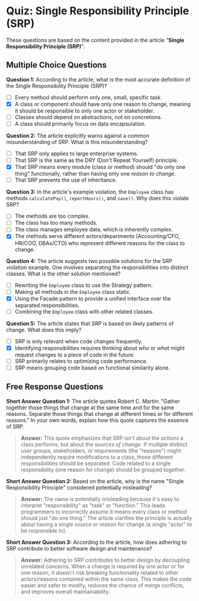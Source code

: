 # Quiz: Single Responsibility Principle (SRP)

These questions are based on the content provided in the article "**Single Responsibility Principle (SRP)**".

## Multiple Choice Questions

**Question 1:**
According to the article, what is the most accurate definition of the Single Responsibility Principle (SRP)?

*   [ ] Every method should perform only one, small, specific task.
*   [x] A class or component should have only one reason to change, meaning it should be responsible to only one actor or stakeholder.
*   [ ] Classes should depend on abstractions, not on concretions.
*   [ ] A class should primarily focus on data encapsulation.

**Question 2:**
The article explicitly warns against a common misunderstanding of SRP. What is this misunderstanding?

*   [ ] That SRP only applies to large enterprise systems.
*   [ ] That SRP is the same as the DRY (Don't Repeat Yourself) principle.
*   [x] That SRP means every module (class or method) should "do only one thing" functionally, rather than having only one *reason to change*.
*   [ ] That SRP prevents the use of inheritance.

**Question 3:**
In the article's example violation, the `Employee` class has methods `calculatePay()`, `reportHours()`, and `save()`. Why does this violate SRP?

*   [ ] The methods are too complex.
*   [ ] The class has too many methods.
*   [ ] The class manages employee data, which is inherently complex.
*   [x] The methods serve different actors/departments (Accounting/CFO, HR/COO, DBAs/CTO) who represent different reasons for the class to change.

**Question 4:**
The article suggests two possible solutions for the SRP violation example. One involves separating the responsibilities into distinct classes. What is the other solution mentioned?

*   [ ] Rewriting the `Employee` class to use the Strategy pattern.
*   [ ] Making all methods in the `Employee` class static.
*   [x] Using the Facade pattern to provide a unified interface over the separated responsibilities.
*   [ ] Combining the `Employee` class with other related classes.

**Question 5:**
The article states that SRP is based on likely patterns of change. What does this imply?

*   [ ] SRP is only relevant when code changes frequently.
*   [x] Identifying responsibilities requires thinking about *who* or *what* might request changes to a piece of code in the future.
*   [ ] SRP primarily relates to optimizing code performance.
*   [ ] SRP means grouping code based on functional similarity alone.

## Free Response Questions

**Short Answer Question 1:**
The article quotes Robert C. Martin: "Gather together those things that change at the same time and for the same reasons. Separate those things that change at different times or for different reasons." In your own words, explain how this quote captures the essence of SRP.

> **Answer:** This quote emphasizes that SRP isn't about the *actions* a class performs, but about the *sources of change*. If multiple distinct user groups, stakeholders, or requirements (the "reasons") might independently require modifications to a class, those different responsibilities should be separated. Code related to a single responsibility (one reason for change) should be grouped together.

**Short Answer Question 2:**
Based on the article, why is the name "Single Responsibility Principle" considered potentially misleading?

> **Answer:** The name is potentially misleading because it's easy to interpret "responsibility" as "task" or "function." This leads programmers to incorrectly assume it means every class or method should just "do one thing." The article clarifies the principle is actually about having a single *source* or *reason* for change (a single "actor" to be responsible to).

**Short Answer Question 3:**
According to the article, how does adhering to SRP contribute to better software design and maintenance?

> **Answer:** Adhering to SRP contributes to better design by decoupling unrelated concerns. When a change is required by one actor or for one reason, it doesn't risk breaking functionality related to other actors/reasons contained within the same class. This makes the code easier and safer to modify, reduces the chance of merge conflicts, and improves overall maintainability.